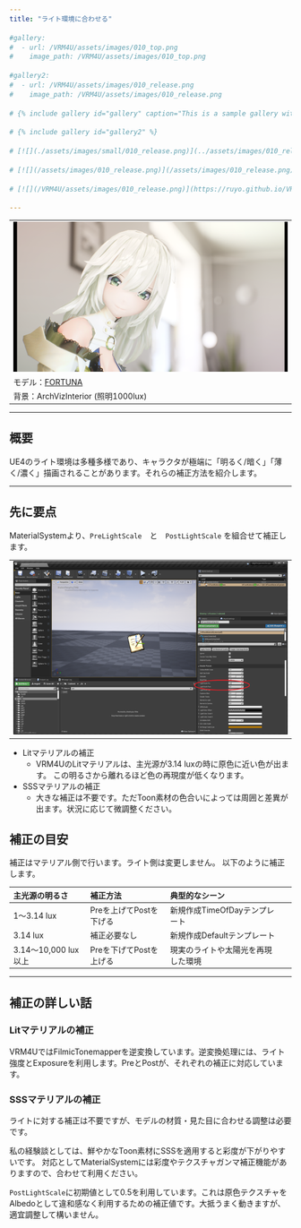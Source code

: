 ```yaml
---
title: "ライト環境に合わせる"

#gallery:
#  - url: /VRM4U/assets/images/010_top.png
#    image_path: /VRM4U/assets/images/010_top.png

#gallery2:
#  - url: /VRM4U/assets/images/010_release.png
#    image_path: /VRM4U/assets/images/010_release.png

# {% include gallery id="gallery" caption="This is a sample gallery with **Markdown support**." %}

# {% include gallery id="gallery2" %}

# [![](./assets/images/small/010_release.png)](../assets/images/010_release.png)

# [![](/assets/images/010_release.png)](/assets/images/010_release.png)

# [![](/VRM4U/assets/images/010_release.png)](https://ruyo.github.io/VRM4U/assets/images/010_release.png)

---
```


||
|-|
|[![](./assets/images/small/02e_top.png)](../assets/images/02e_top.png)|
|モデル：[FORTUNA](https://booth.pm/ja/items/1590375)|
|背景：ArchVizInterior (照明1000lux)|


----
## 概要

UE4のライト環境は多種多様であり、キャラクタが極端に「明るく/暗く」「薄く/濃く」描画されることがあります。それらの補正方法を紹介します。

----
## 先に要点

MaterialSystemより、`PreLightScale`　と　`PostLightScale` を組合せて補正します。

||
|-|
|[![](./assets/images/small/02e_light.png)](../assets/images/02e_light.png)|

- Litマテリアルの補正
  - VRM4UのLitマテリアルは、主光源が3.14 luxの時に原色に近い色が出ます。
  この明るさから離れるほど色の再現度が低くなります。
- SSSマテリアルの補正
  - 大きな補正は不要です。ただToon素材の色合いによっては周囲と差異が出ます。状況に応じて微調整ください。
    

## 補正の目安
補正はマテリアル側で行います。ライト側は変更しません。
以下のように補正します。


|主光源の明るさ|補正方法|典型的なシーン||
|:-|:-|:-|-|
|1～3.14 lux|Preを上げてPostを下げる|新規作成TimeOfDayテンプレート|
|3.14 lux|補正必要なし|新規作成Defaultテンプレート|
|3.14～10,000 lux 以上|Preを下げてPostを上げる|現実のライトや太陽光を再現した環境|


----
## 補正の詳しい話

### Litマテリアルの補正
VRM4UではFilmicTonemapperを逆変換しています。逆変換処理には、ライト強度とExposureを利用します。PreとPostが、それぞれの補正に対応しています。

### SSSマテリアルの補正
ライトに対する補正は不要ですが、モデルの材質・見た目に合わせる調整は必要です。

私の経験談としては、鮮やかなToon素材にSSSを適用すると彩度が下がりやすいです。
対応としてMaterialSystemには彩度やテクスチャガンマ補正機能がありますので、合わせて利用ください。

`PostLightScale`に初期値として0.5を利用しています。これは原色テクスチャをAlbedoとして違和感なく利用するための補正値です。大抵うまく動きますが、適宜調整して構いません。